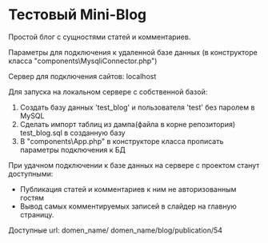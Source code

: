 # Тестовый Mini-Blog

Простой блог с сущностями статей и комментариев.

Параметры для подключения к удаленной базе данных (в конструкторе класса "components\MysqliConnector.php")

Сервер для подключения сайтов:
localhost

Для запуска на локальном сервере с собственной базой:
1. Создать базу данных 'test_blog' и пользователя 'test' без паролем в MySQL
2. Сделать импорт таблиц из дампа(файла в корне репозитория) test_blog.sql в созданную базу
3. В "components\App.php" в конструкторе класса прописать параметры подключения к БД

При удачном подключении к базе данных на сервере с проектом станут доступными:
- Публикация статей и комментариев к ним не авторизованным гостям
- Вывод самых комментируемых записей в слайдер на главную страницу.

Доступные url:
domen_name/
domen_name/blog/publication/54
